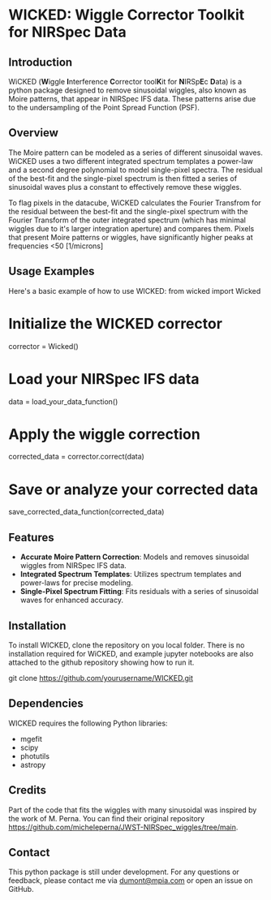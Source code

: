 # WICKED: Wiggle Corrector Toolkit for NIRSpec Data

## Introduction
WiCKED (**W**iggle **I**nterference **C**orrector tool**K**it for **N**IRSp**E**c **D**ata) is a python package designed to remove sinusoidal wiggles, also known as Moire patterns, that appear in NIRSpec IFS data. These patterns arise due to the undersampling of the Point Spread Function (PSF).

## Overview
The Moire pattern can be modeled as a series of different sinusoidal waves. WiCKED uses a two different integrated spectrum templates a power-law and a second degree polynomial to model single-pixel spectra. The residual of the best-fit and the single-pixel spectrum is then fitted  a series of sinusoidal waves plus a constant to effectively remove these wiggles.

To flag pixels in the datacube, WiCKED calculates the Fourier Transfrom for the residual between the best-fit and the single-pixel spectrum with the Fourier Transform of the outer integrated spectrum (which has minimal wiggles due to it's larger integration aperture) and compares them. Pixels that present Moire patterns or wiggles, have significantly higher peaks at frequencies <50 [1/microns]

## Usage Examples
Here's a basic example of how to use WICKED:
from wicked import Wicked

# Initialize the WICKED corrector
corrector = Wicked()

# Load your NIRSpec IFS data
data = load_your_data_function()

# Apply the wiggle correction
corrected_data = corrector.correct(data)

# Save or analyze your corrected data
save_corrected_data_function(corrected_data)


## Features
- **Accurate Moire Pattern Correction**: Models and removes sinusoidal wiggles from NIRSpec IFS data.
- **Integrated Spectrum Templates**: Utilizes spectrum templates and power-laws for precise modeling.
- **Single-Pixel Spectrum Fitting**: Fits residuals with a series of sinusoidal waves for enhanced accuracy.

## Installation
To install WICKED, clone the repository on you local folder. There is no installation required for WiCKED, and example jupyter notebooks are also attached to the github repository showing how to run it. 

git clone https://github.com/yourusername/WICKED.git

## Dependencies
WICKED requires the following Python libraries:
- mgefit
- scipy
- photutils
- astropy

## Credits
Part of the code that fits the wiggles with many sinusoidal was inspired by the work of M. Perna. You can find their original repository https://github.com/micheleperna/JWST-NIRSpec_wiggles/tree/main.

## Contact
This python package is still under development. For any questions or feedback, please contact me via dumont@mpia.com or open an issue on GitHub.

